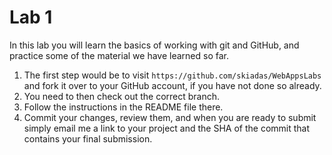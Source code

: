 # Lab 1

In this lab you will learn the basics of working with git and GitHub, and practice some of the material we have learned so far.

1. The first step would be to visit `https://github.com/skiadas/WebAppsLabs` and fork it over to your GitHub account, if you have not done so already.
2. You need to then check out the correct branch.
3. Follow the instructions in the README file there.
4. Commit your changes, review them, and when you are ready to submit simply email me a link to your project and the SHA of the commit that contains your final submission.
